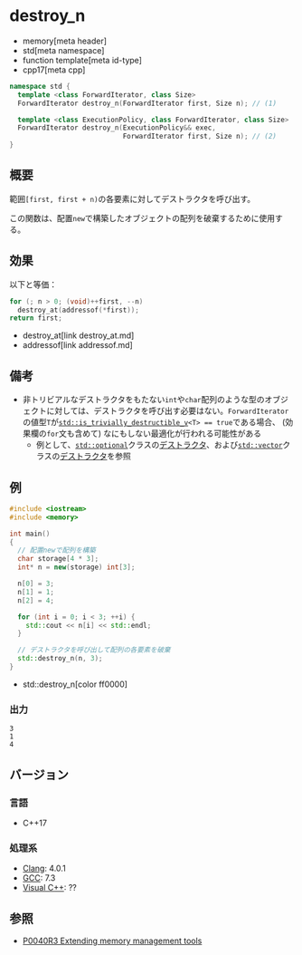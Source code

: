 # destroy_n
* memory[meta header]
* std[meta namespace]
* function template[meta id-type]
* cpp17[meta cpp]

```cpp
namespace std {
  template <class ForwardIterator, class Size>
  ForwardIterator destroy_n(ForwardIterator first, Size n); // (1)

  template <class ExecutionPolicy, class ForwardIterator, class Size>
  ForwardIterator destroy_n(ExecutionPolicy&& exec,
                            ForwardIterator first, Size n); // (2)
}
```

## 概要
範囲`[first, first + n)`の各要素に対してデストラクタを呼び出す。

この関数は、配置`new`で構築したオブジェクトの配列を破棄するために使用する。


## 効果
以下と等価：

```cpp
for (; n > 0; (void)++first, --n)
  destroy_at(addressof(*first));
return first;
```
* destroy_at[link destroy_at.md]
* addressof[link addressof.md]


## 備考
- 非トリビアルなデストラクタをもたない`int`や`char`配列のような型のオブジェクトに対しては、デストラクタを呼び出す必要はない。`ForwardIterator`の値型`T`が[`std::is_trivially_destructible_v`](/reference/type_traits/is_trivially_destructible.md)`<T> == true`である場合、 (効果欄の`for`文も含めて) なにもしない最適化が行われる可能性がある
    - 例として、[`std::optional`](/reference/optional/optional.md)クラスの[デストラクタ](/reference/optional/optional/op_destructor.md)、および[`std::vector`](/reference/vector/vector.md)クラスの[デストラクタ](/reference/vector/vector/op_destructor.md)を参照


## 例
```cpp example
#include <iostream>
#include <memory>

int main()
{
  // 配置newで配列を構築
  char storage[4 * 3];
  int* n = new(storage) int[3];

  n[0] = 3;
  n[1] = 1;
  n[2] = 4;

  for (int i = 0; i < 3; ++i) {
    std::cout << n[i] << std::endl;
  }

  // デストラクタを呼び出して配列の各要素を破棄
  std::destroy_n(n, 3);
}
```
* std::destroy_n[color ff0000]

### 出力
```
3
1
4
```

## バージョン
### 言語
- C++17

### 処理系
- [Clang](/implementation.md#clang): 4.0.1
- [GCC](/implementation.md#gcc): 7.3
- [Visual C++](/implementation.md#visual_cpp): ??


## 参照
- [P0040R3 Extending memory management tools](http://www.open-std.org/jtc1/sc22/wg21/docs/papers/2016/p0040r3.html)
